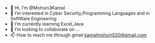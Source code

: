 - 👋 Hi, I’m @Mohsin3Kamal
- 👀 I’m interested in Cyber Securtiy,Programming Languages and in SoftWare Engineering
- 🌱 I’m currently learning Excel,Java
- 💞️ I’m looking to collaborate on ...
- 📫 How to reach me through gmail kamalmohsin520@gmail.com

<!---
Mohsin3Kamal/Mohsin3Kamal is a ✨ special ✨ repository because its `README.md` (this file) appears on your GitHub profile.
You can click the Preview link to take a look at your changes.
--->

